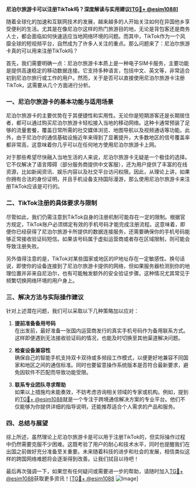 **尼泊尔旅游卡可以注册TikTok吗？深度解读与实用建议[[TG💪+ @esim1088](https://t.me/s/esim1088)]**

随着全球化的加速和互联网技术的发展，越来越多的人开始关注如何在异国他乡享受便利的生活。尤其是在像尼泊尔这样的热门旅游目的地，无论是背包客还是商务人士，都会面临如何快速适应当地网络环境的问题。而其中，TikTok作为一个风靡全球的短视频平台，自然成为了许多人关注的重点。那么问题来了：尼泊尔旅游卡真的可以用来注册TikTok吗？

首先，我们需要明确一点：尼泊尔旅游卡本质上是一种电子SIM卡服务，主要功能是提供高速稳定的移动数据连接。它支持多种语言，包括中文、英文等，非常适合初到尼泊尔旅行或工作的用户。然而，关于是否可以直接使用尼泊尔旅游卡注册TikTok，这需要从几个方面进行分析。

### **一、尼泊尔旅游卡的基本功能与适用场景**

尼泊尔旅游卡的主要优势在于其便捷性和实用性。无论你是短期游客还是长期居住者，都可以通过购买尼泊尔旅游卡轻松接入当地的移动网络。这种卡通常预装了足够的流量套餐，覆盖日常所需的社交媒体浏览、地图导航以及视频通话等功能。此外，由于尼泊尔的通信基础设施近年来得到了显著提升，大多数地区的信号覆盖率都非常高，这意味着你几乎可以在任何地方使用尼泊尔旅游卡上网。

对于那些希望尽快融入当地生活的人来说，尼泊尔旅游卡无疑是一个极佳的选择。它不仅解决了语言障碍（部分服务商提供中文客服），还为用户提供了丰富的在线资源，比如新闻资讯、娱乐内容以及社交平台访问权限。因此，从理论上讲，如果你拥有合法的身份证明，并且手机设备支持国际漫游，那么使用尼泊尔旅游卡来注册TikTok应该是可行的。

### **二、TikTok注册的具体要求与限制**

尽管如此，我们仍需注意到TikTok自身的注册机制可能存在一定的限制。根据官方规定，TikTok账户必须绑定有效的手机号码才能完成注册流程。这意味着，即便你已经获得了尼泊尔旅游卡所提供的数据连接服务，还需要确保你的手机号码能够正常接收验证码短信。如果该号码属于虚拟运营商或者存在区域限制，则可能会导致注册失败。

另外值得注意的是，TikTok对某些国家或地区的IP地址存在一定敏感性。换句话说，即使你的设备连接到了尼泊尔旅游卡提供的网络，但如果服务器检测到你的地理位置并非来自尼泊尔，也有可能触发额外的安全验证步骤。这种情况尤其常见于频繁切换网络环境的用户身上。

### **三、解决方法与实际操作建议**

针对上述潜在问题，我们可以采取以下几种策略加以应对：

1. **提前准备备用号码**  
   在出发前，最好准备一张国内运营商发行的真实手机号码作为备用联系方式。这样即便遇到无法接收验证码的情况，也能及时切换至其他渠道解决问题。

2. **检查设备兼容性**  
   确保自己的智能手机支持双卡双待或多频段工作模式，以便更好地兼容不同国家和地区之间的通信标准。同时也要留意操作系统版本是否符合最新要求，避免因软件不匹配而导致功能受限。

3. **联系专业团队寻求帮助**  
   如果以上措施均未能奏效，不妨考虑咨询相关领域的专家或机构。例如，提到的[TG💪+ @esim1088](https://t.me/s/esim1088)就是一个专注于跨境通信解决方案的专业平台。他们不仅能够为你提供详细的指导说明，还能推荐适合个人需求的产品和服务。

### **四、总结与展望**

综上所述，虽然理论上尼泊尔旅游卡是可以用于注册TikTok的，但实际操作过程中仍然需要克服不少困难。这既考验了用户的耐心和技术水平，同时也提醒我们在出国之前做好充分准备至关重要。未来随着科技的进步和社会的发展，相信类似这样的跨国网络难题将会逐渐得到改善。让我们拭目以待吧！

最后再次强调一下，如果您有任何疑问或需要进一步的帮助，请随时加入[TG💪+ @esim1088](https://t.me/s/esim1088)获取更多资讯！[[TG💪+ @esim1088](https://t.me/s/esim1088) ![Image](https://i.postimg.cc/4NQfJmqS/Snipaste-2025-05-13-00-14-12.png)]
